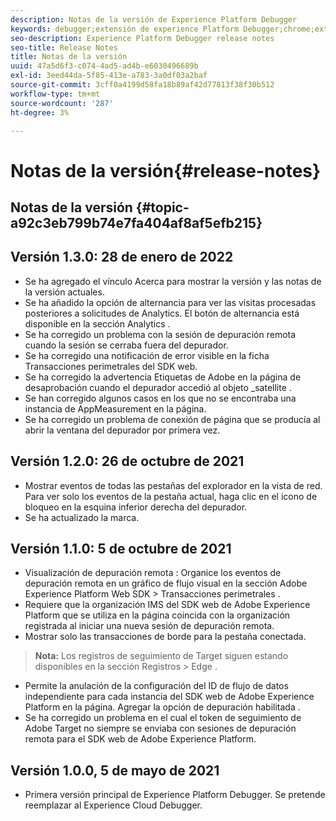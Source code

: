 ```yaml
---
description: Notas de la versión de Experience Platform Debugger
keywords: debugger;extensión de experience Platform Debugger;chrome;extensión;notas de la versión
seo-description: Experience Platform Debugger release notes
seo-title: Release Notes
title: Notas de la versión
uuid: 47a5d6f3-c074-4ad5-ad4b-e6030496689b
exl-id: 3eed44da-5f85-413e-a783-3a0df03a2baf
source-git-commit: 3cff0a4199d58fa18b89af42d77813f38f30b512
workflow-type: tm+mt
source-wordcount: '287'
ht-degree: 3%

---
```


# Notas de la versión{#release-notes}

## Notas de la versión {#topic-a92c3eb799b74e7fa404af8af5efb215}

## Versión 1.3.0: 28 de enero de 2022

* Se ha agregado el vínculo Acerca para mostrar la versión y las notas de la versión actuales.
* Se ha añadido la opción de alternancia para ver las visitas procesadas posteriores a solicitudes de Analytics. El botón de alternancia está disponible en la sección Analytics .
* Se ha corregido un problema con la sesión de depuración remota cuando la sesión se cerraba fuera del depurador.
* Se ha corregido una notificación de error visible en la ficha Transacciones perimetrales del SDK web.
* Se ha corregido la advertencia Etiquetas de Adobe en la página de desaprobación cuando el depurador accedió al objeto _satellite .
* Se han corregido algunos casos en los que no se encontraba una instancia de AppMeasurement en la página.
* Se ha corregido un problema de conexión de página que se producía al abrir la ventana del depurador por primera vez.

## Versión 1.2.0: 26 de octubre de 2021

* Mostrar eventos de todas las pestañas del explorador en la vista de red. Para ver solo los eventos de la pestaña actual, haga clic en el icono de bloqueo en la esquina inferior derecha del depurador.
* Se ha actualizado la marca.

## Versión 1.1.0: 5 de octubre de 2021

* Visualización de depuración remota : Organice los eventos de depuración remota en un gráfico de flujo visual en la sección Adobe Experience Platform Web SDK > Transacciones perimetrales .
* Requiere que la organización IMS del SDK web de Adobe Experience Platform que se utiliza en la página coincida con la organización registrada al iniciar una nueva sesión de depuración remota.
* Mostrar solo las transacciones de borde para la pestaña conectada.

> **Nota:** Los registros de seguimiento de Target siguen estando disponibles en la sección Registros > Edge .
* Permite la anulación de la configuración del ID de flujo de datos independiente para cada instancia del SDK web de Adobe Experience Platform en la página. Agregar la opción de depuración habilitada .
* Se ha corregido un problema en el cual el token de seguimiento de Adobe Target no siempre se enviaba con sesiones de depuración remota para el SDK web de Adobe Experience Platform.

## Versión 1.0.0, 5 de mayo de 2021

* Primera versión principal de Experience Platform Debugger. Se pretende reemplazar al Experience Cloud Debugger.
